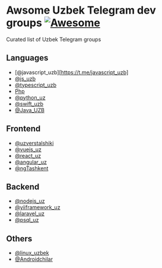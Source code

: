 # Awsome Uzbek Telegram dev groups [![Awesome](https://cdn.rawgit.com/sindresorhus/awesome/d7305f38d29fed78fa85652e3a63e154dd8e8829/media/badge.svg)](https://github.com/sindresorhus/awesome)

Curated list of Uzbek Telegram groups

## Languages
- [@javascript_uzb][https://t.me/javascript_uzb]
- [@js_uzb](https://t.me/js_uzb)
- [@typescript_uzb](https://t.me/typescript_uzb)
- [Php](https://t.me/joinchat/BUZ6zUGU-vgCZ5mkeSbP-g)
- [@python_uz](https://t.me/python_uz)
- [@swift_uzb](https://t.me/swift_uzb)
- [@Java_UZB](https://t.me/Java_UZB)

## Frontend
- [@uzverstalshiki](https://t.me/uzverstalshiki)
- [@vuejs_uz](https://t.me/vuejs_uz)
- [@react_uz](https://t.me/react_uz)
- [@angular_uz](https://t.me/angular_uz)
- [@ngTashkent](https://t.me/ngTashkent)

## Backend
- [@nodejs_uz](https://t.me/nodejs_uz)
- [@yiiframework_uz](https://t.me/yiiframework_uz)
- [@laravel_uz](https://t.me/laravel_uz)
- [@psql_uz](https://t.me/psql_uz)

## Others
- [@linux_uzbek](https://t.me/linux_uzbek)
- [@Androidchilar](https://t.me/Androidchilar)
